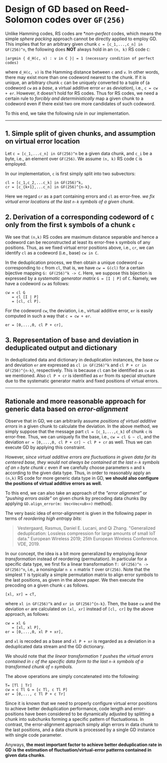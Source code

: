 
# Design of GD based on Reed-Solomon codes over `GF(256)`

Unlike Hamming codes, RS codes are **non-perfect* codes, which means the simple *sphere packing* approach cannot be directly applied to employ GD. This implies that for an arbitrary given chunk `c = [c_1,...,c_n] in GF(256)^n`, the following does **NOT** always hold in an `(n, k)` RS code `C`:

```
|argmin { d_H(c, v) : v in C }| = 1 (necessary condition of perfect codes)
```

where `d_H(c, v)` is the Hamming distance between `c` and `v`. In other words, there may exist more than one codeword nearest to the chunk. If it is unique, an arbitrary chunk `c` can be uniquely converted to a tuple of (a codeword `cw` as a *base*, a virtual additive error `er` as *deviation*), i.e., `c = cw + er`. However, it doesn't hold for RS codes. Thus for RS codes, we need a certain rule to *forcibly and deterministically* map a given chunk to a codeword even if there exist two ore more candidates of such codeword.

To this end, we take the following rule in our implementation.

---

## 1. Simple split of given chunks, and assumption on virtual error location

Let `c = [c_1,...c_n] in GF(256)^n` be a given data chunk, and `c_i` be a byte, i.e., an element over `GF(256)`. We assume `(n, k)` RS code `C` is employed.

In our implementation, `c` is first simply split into two subvectors:

```
cl = [c_1,c_2,...c_k] in GF(256)^k,
cr = [c_{k+1},...c_n] in GF(256)^{n-k},
```

Here we regard `cr` as a part containing errors and `cl` as error-free. *we fix virtual error locations at the last `n-k` symbols of a given chunk*.

## 2. Derivation of a corresponding codeword of `C` only from the first `k` symbols of a chunk `c`

We see that `(n,k)` RS codes are maximum distance separable and hence a codeword can be reconstructed at least its error-free `k` symbols of any positions. Thus, as we fixed virtual error positions above, i.e., `cr`, we can identify `cl` as a codeword (i.e., base) `cw in C`.

In the deduplication process, we then obtain a unique codeword `cw` corresponding to `c` from `cl`, that is, we have `cw = G(cl)` for a certain bijective mapping `G: GF(256)^k -> C`. Here, we suppose this bijection is expressed by a *systematic generator matrix* `G = [I | P]` of `C`. Namely, we have a codeword `cw` as follows:

```
cw = cl G
   = cl [I | P]
   = [cl, cl P].
```

For the codeword `cw`, the deviation, i.e., virtual additive error, `er` is easily computed in such a way that `c = cw + er`.

```
er = [0,...,0, cl P + cr],
```

## 3. Representation of base and deviation in deduplicated output and dictionary

In deduplicated data and dictionary in deduplication instances, the base `cw` and deviation `er` are expressed as `cl in GF(256)^k` and `cl P + cr in GF(256)^{n-k}`, respectively. This is because `cl` can be identified as `cw` as we mentioned. Also `cl P + cr` is identified as `er` from its special structure due to the systematic generator matrix and fixed positions of virtual errors.

---

## Rationale and more reasonable approach for generic data based on *error-alignment*

Observe that in GD, we can arbitrarily assume *positions of virtual additive errors* in a given chunk to calculate the deviation. In the above method, we simply suppose that the message part `cl = [c_1,...,c_k]` of chunk `c` is error-free. Thus, we can uniquely fix the base, i.e., `cw = cl G ~ cl`, and the deviation `er = [0,...,0, cl P + cr] ~ cl P + cr` as well. Thus we can execute GD by applying this constraint.

However, *since virtual additive errors are fluctuations in given data for its centered base, they would not always be contained at the last `n-k` symbols of an `n` byte chunk `c`* even if we carefully choose parameters `n` and `k` according to the given data type. Thus, in order to reasonably apply an `(n,k)` RS code for more generic data type in GD, **we should also configure the positions of virtual additive errors as well.**

To this end, we can also take an approach of the *"error alignment"* or *"pushing errors aside"* on given chunk by precoding data chunks (by applying `GD.align_error(m: Vec<Vec<u8>>)` method).

The very basic idea of error-alignment is given in the following paper in terms of *reordering high entropy bits*:

> Vestergaard, Rasmus, Daniel E. Lucani, and Qi Zhang. "Generalized deduplication: Lossless compression for large amounts of small IoT data." European Wireless 2019; 25th European Wireless Conference. VDE, 2019.

In our concept, the idea is a bit more generalized by employing *lienar transformation* instead of reordering (permutation). In particular for a specific data type, we first fix a linear transformation `T: GF(256)^n -> GF(256)^n`, i.e., a nonsingular `n x n` matrix `T` over `GF(256)`. Note that the simplest `T` is typically a simple permutation matrix to align error symbols to the last positions, as given in the above paper. We then execute the precoding on a given chunk `c` as follows.

```
[xl, xr] = cT,
```

where `xl in GF(256)^k` and `xr in GF(256)^{n-k}`. Then, the base `cw` and the deviation `er` are calculated on `[xl, xr]` instead of `[cl, cr]` by the above approach, as follows:

```
cw = xl G
   = [xl, xl P],
er = [0,...,0, xl P + xr],
```

and `xl` is recoded as a base and `xl P + xr` is regarded as a deviation in a deduplicated data stream and the GD dictionary.

We should note that *the linear transformation `T` pushes the virtual errors contained in `c` of the specific data form to the last `n-k` symbols of a transformed chunk of `n` symbols.*

The above operations are simply concatenated into the following:

```
T= [Tl | Tr]
cw = c Tl G = [c Tl, c Tl P]
er = [0,..., c Tl P + c Tr]
```

Since it is known that we need to properly configure virtual error positions to achieve better deduplication performance, code length and error-positions have been considered to be dynamically adjusted by splitting a chunk into subchunks forming a specific pattern of fluctuationss. In contrast, the error-alignment approach simply align errors in data chunk to the last positions, and a data chunk is processed by a single GD instance with single code parameter.

Anyways, **the most important factor to achieve better deduplication rate in GD is the estimation of fluctuation/virtual-error patterns contained in given data chunks**.
